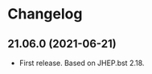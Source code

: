 # Changelog

<a name="21.06.0"></a>
## 21.06.0 (2021-06-21)
- First release. Based on JHEP.bst 2.18.

